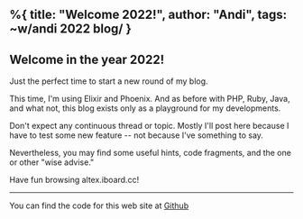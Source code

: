 %{
  title: "Welcome 2022!",
  author: "Andi",
  tags: ~w/andi 2022 blog/
}
---
## Welcome in the year 2022! 

Just the perfect time to start a new round of my blog.

This time, I'm using Elixir and Phoenix. And as before with PHP, Ruby, Java, and 
what not, this blog exists only as a playground for my developments. 

Don't expect any continuous thread or topic. Mostly I'll post here because
I have to test some new feature -- not because I've something to say.

Nevertheless, you may find some useful hints, code fragments, and the one or
other "wise advise."

Have fun browsing altex.iboard.cc!

---
You can find the code for this web site at
[Github](https://github.com/iboard/altex)

